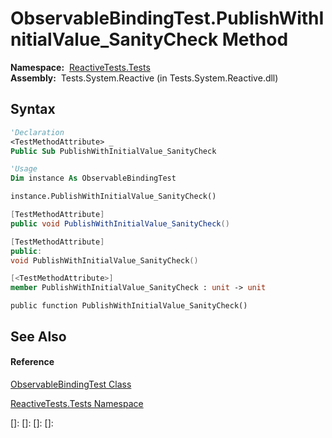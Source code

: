 # ObservableBindingTest.PublishWithInitialValue\_SanityCheck Method

**Namespace:**  [ReactiveTests.Tests](ReactiveTests.Tests\ReactiveTests.Tests.md)  
**Assembly:**  Tests.System.Reactive (in Tests.System.Reactive.dll)

## Syntax

```vb
'Declaration
<TestMethodAttribute> _
Public Sub PublishWithInitialValue_SanityCheck
```

```vb
'Usage
Dim instance As ObservableBindingTest

instance.PublishWithInitialValue_SanityCheck()
```

```csharp
[TestMethodAttribute]
public void PublishWithInitialValue_SanityCheck()
```

```c++
[TestMethodAttribute]
public:
void PublishWithInitialValue_SanityCheck()
```

```fsharp
[<TestMethodAttribute>]
member PublishWithInitialValue_SanityCheck : unit -> unit 
```

```jscript
public function PublishWithInitialValue_SanityCheck()
```

## See Also

#### Reference

[ObservableBindingTest Class](ObservableBindingTest\ObservableBindingTest.md)

[ReactiveTests.Tests Namespace](ReactiveTests.Tests\ReactiveTests.Tests.md)

[]: 
[]: 
[]: 
[]: 